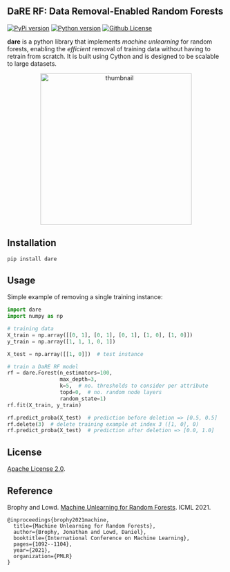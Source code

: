 DaRE RF: Data Removal-Enabled Random Forests
---
[![PyPi version](https://img.shields.io/pypi/v/dare_rf)](https://pypi.org/project/pgbm/)
[![Python version](https://img.shields.io/pypi/pyversions/dare_rf)](https://docs.conda.io/en/latest/miniconda.html)
[![Github License](https://img.shields.io/badge/License-Apache%202.0-blue.svg)](https://opensource.org/licenses/Apache-2.0)


**dare** is a python library that implements *machine unlearning* for random forests, enabling the _efficient_ removal of training data without having to retrain from scratch. It is built using Cython and is designed to be scalable to large datasets.

<p align="center">
	<img align="center" src="images/thumbnail.png" alt="thumbnail", width="350">
</p>

Installation
---
```sh
pip install dare
```

Usage
---
Simple example of removing a single training instance:

```python
import dare
import numpy as np

# training data
X_train = np.array([[0, 1], [0, 1], [0, 1], [1, 0], [1, 0]])
y_train = np.array([1, 1, 1, 0, 1])

X_test = np.array([[1, 0]])  # test instance

# train a DaRE RF model
rf = dare.Forest(n_estimators=100,
                 max_depth=3,
                 k=5,  # no. thresholds to consider per attribute
                 topd=0,  # no. random node layers
                 random_state=1)
rf.fit(X_train, y_train)

rf.predict_proba(X_test)  # prediction before deletion => [0.5, 0.5]
rf.delete(3)  # delete training example at index 3 ([1, 0], 0)
rf.predict_proba(X_test)  # prediction after deletion => [0.0, 1.0]
```

License
---
[Apache License 2.0](https://github.com/jjbrophy47/dare_rf/blob/master/LICENSE).


Reference
---
Brophy and Lowd. [Machine Unlearning for Random Forests](http://proceedings.mlr.press/v139/brophy21a.html). ICML 2021.

```
@inproceedings{brophy2021machine,
  title={Machine Unlearning for Random Forests},
  author={Brophy, Jonathan and Lowd, Daniel},
  booktitle={International Conference on Machine Learning},
  pages={1092--1104},
  year={2021},
  organization={PMLR}
}
```
